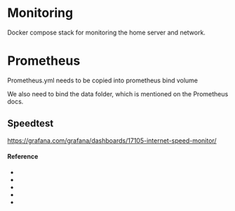 # Monitoring

Docker compose stack for monitoring the home server and network.


# Prometheus

Prometheus.yml needs to be copied into prometheus bind volume

We also need to bind the data folder, which is mentioned on the Prometheus docs.

## Speedtest

https://grafana.com/grafana/dashboards/17105-internet-speed-monitor/

#### Reference

* [](https://dev.to/chinhh/server-monitoring-with-prometheus-and-grafana-266o)
* [](https://ducko.uk/installing-grafana-prometheus-via-docker-to-monitor-raspberry-pi-metrics/)
* [](https://github.com/Einsteinish/Docker-Compose-Prometheus-and-Grafana)
* [](https://bogotobogo.com/DevOps/Docker/Docker_Prometheus_Grafana.php)
* [](https://dimmaski.com/prometheus-telegraf-grafana/)